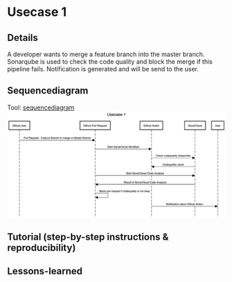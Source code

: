 # Usecase 1

## Details

A developer wants to merge a feature branch into the master branch. Sonarqube is used to check the code quality and block the merge if this pipeline fails. Notification is generated and will be send to the user.

## Sequencediagram
Tool: [sequencediagram](https://sequencediagram.org/)
![Usecase1](Images/Usecase1.png)

## Tutorial (step-by-step instructions & reproducibility)

## Lessons-learned
